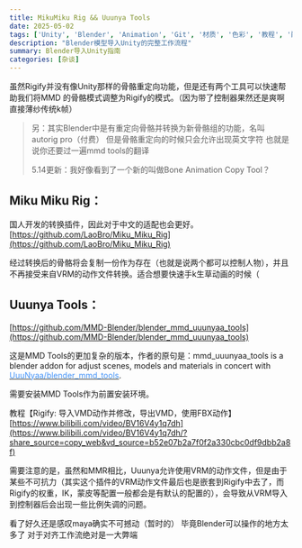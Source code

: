 ```yaml
---
title: MikuMiku Rig && Uuunya Tools
date: 2025-05-02
tags: ['Unity', 'Blender', 'Animation', 'Git', '材质', '色彩', '教程', '配置', 'MMD', '插件']
description: "Blender模型导入Unity的完整工作流程"
summary: Blender导入Unity指南
categories: [杂谈]
---
```


虽然Rigify并没有像Unity那样的骨骼重定向功能，但是还有两个工具可以快速帮助我们将MMD 的骨骼模式调整为Rigify的模式。（因为带了控制器果然还是爽啊 直接薄纱传统k帧）

> 另：其实Blender中是有重定向骨骼并转换为新骨骼组的功能，名叫 autorig pro（付费） 但是骨骼重定向的时候只会允许出现英文字符 也就是说你还要过一遍mmd tools的翻译
>
> 5.14更新：我好像看到了一个新的叫做Bone Animation Copy Tool？
>

## Miku Miku Rig：
国人开发的转换插件，因此对于中文的适配也会更好。[https://github.com/LaoBro/Miku_Miku_Rig](https://github.com/LaoBro/Miku_Miku_Rig)

经过转换后的骨骼将会复制一份作为存在（也就是说两个都可以控制人物），并且不再接受来自VRM的动作文件转换。适合想要快速手k生草动画的时候（



## Uuunya Tools：
[https://github.com/MMD-Blender/blender_mmd_uuunyaa_tools](https://github.com/MMD-Blender/blender_mmd_uuunyaa_tools)

这是MMD Tools的更加复杂的版本，作者的原句是：mmd_uuunyaa_tools is a blender addon for adjust scenes, models and materials in concert with [<font style="color:rgb(68, 147, 248);">UuuNyaa/blender_mmd_tools</font>](https://github.com/UuuNyaa/blender_mmd_tools).

需要安装MMD Tools作为前置安装环境。

教程【Rigify: 导入VMD动作并修改，导出VMD，使用FBX动作】 [https://www.bilibili.com/video/BV16V4y1q7dh](https://www.bilibili.com/video/BV16V4y1q7dh/?share_source=copy_web&vd_source=b52e07b2a7f0f2a330cbc0df9dbb2a8f)

需要注意的是，虽然和MMR相比，Uuunya允许使用VRM的动作文件，但是由于某些不可抗力（其实这个插件的VRM动作文件最后也是嵌套到Rigify中去了，而Rigify的权重，IK，蒙皮等配置一般都会是有默认的配置的），会导致从VRM导入到控制器后会出现一些比例失调的问题。



看了好久还是感叹maya确实不可撼动（暂时的） 毕竟Blender可以操作的地方太多了 对于对齐工作流绝对是一大弊端

